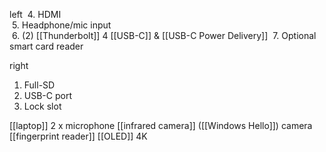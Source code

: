 left
 4. HDMI  
 5. Headphone/mic input  
 6. (2) [[Thunderbolt]] 4  [[USB-C]] & [[USB-C Power Delivery]]
 7. Optional smart card reader

right 
1. Full-SD  
2. USB-C port  
3. Lock slot

[[laptop]]
2 x microphone
[[infrared camera]] ([[Windows Hello]])
camera
[[fingerprint reader]]
[[OLED]]
4K
